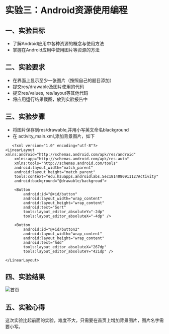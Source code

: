 # 实验三：Android资源使用编程
## 一、实验目标
- 了解Android应用中各种资源的概念与使用方法
- 掌握在Android应用中使用图片等资源的方法
## 二、实验要求
- 在界面上显示至少一张图片（按照自己的题目添加）
- 提交res/drawable及图片使用的代码
- 提交res/values, res/layout等其他代码
- 将应用运行结果截图，放到实验报告中
## 三、实验步骤
- 将图片保存到res/drawable,并用小写英文命名blackground
- 在 activity_main.xml,添加背景图片，如下
```
   <?xml version="1.0" encoding="utf-8"?>
<LinearLayout xmlns:android="http://schemas.android.com/apk/res/android"
    xmlns:app="http://schemas.android.com/apk/res-auto"
    xmlns:tools="http://schemas.android.com/tools"
    android:layout_width="match_parent"
    android:layout_height="match_parent"
    tools:context="edu.hzuapps.androidlabs.Sec1814080911127Activity"
    android:background="@drawable/backgroud">

    <Button
        android:id="@+id/button"
        android:layout_width="wrap_content"
        android:layout_height="wrap_content"
        android:text="Sort"
        tools:layout_editor_absoluteY="-2dp"
        tools:layout_editor_absoluteX="-4dp" />

    <Button
        android:id="@+id/button2"
        android:layout_width="wrap_content"
        android:layout_height="wrap_content"
        android:text="Add"
        tools:layout_editor_absoluteX="267dp"
        tools:layout_editor_absoluteY="421dp" />

</LinearLayout>
```

## 四、实验结果

![首页](https://github.com/Dokemg/android-labs-2020/blob/master/students/sec1814080911127/lab3.jpg)  


## 五、实验心得
这次实验比起前面的实验，难度不大，只需要在首页上增加背景图片，图片名字需要小写。
